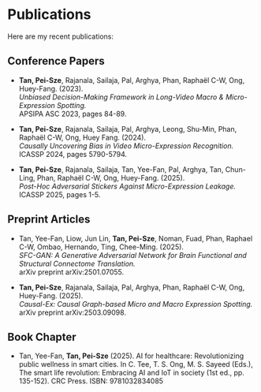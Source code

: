 # Publications

Here are my recent publications:

## Conference Papers

- **Tan, Pei-Sze**, Rajanala, Sailaja, Pal, Arghya, Phan, Raphaël C-W, Ong, Huey-Fang. (2023).  
  *Unbiased Decision-Making Framework in Long-Video Macro & Micro-Expression Spotting.*  
  APSIPA ASC 2023, pages 84-89.

- **Tan, Pei-Sze**, Rajanala, Sailaja, Pal, Arghya, Leong, Shu-Min, Phan, Raphaël C-W, Ong, Huey Fang. (2024).  
  *Causally Uncovering Bias in Video Micro-Expression Recognition.*  
  ICASSP 2024, pages 5790-5794.

- **Tan, Pei-Sze**, Rajanala, Sailaja, Tan, Yee-Fan, Pal, Arghya, Tan, Chun-Ling, Phan, Raphaël C-W, Ong, Huey-Fang. (2025).  
  *Post-Hoc Adversarial Stickers Against Micro-Expression Leakage.*  
  ICASSP 2025, pages 1-5.

## Preprint Articles

- Tan, Yee-Fan, Liow, Jun Lin, **Tan, Pei-Sze**, Noman, Fuad, Phan, Raphael C-W, Ombao, Hernando, Ting, Chee-Ming. (2025).  
  *SFC-GAN: A Generative Adversarial Network for Brain Functional and Structural Connectome Translation.*  
  arXiv preprint arXiv:2501.07055.

- **Tan, Pei-Sze**, Rajanala, Sailaja, Pal, Arghya, Phan, Raphaël C-W, Ong, Huey-Fang. (2025).  
  *Causal-Ex: Causal Graph-based Micro and Macro Expression Spotting.*  
  arXiv preprint arXiv:2503.09098.

## Book Chapter 

- Tan, Yee-Fan, **Tan, Pei-Sze** (2025). AI for healthcare: Revolutionizing public wellness in smart cities.
  In C. Tee, T. S. Ong, M. S. Sayeed (Eds.), The smart life revolution: Embracing AI and IoT in society (1st ed., pp. 135-152). CRC Press. ISBN: 9781032834085
